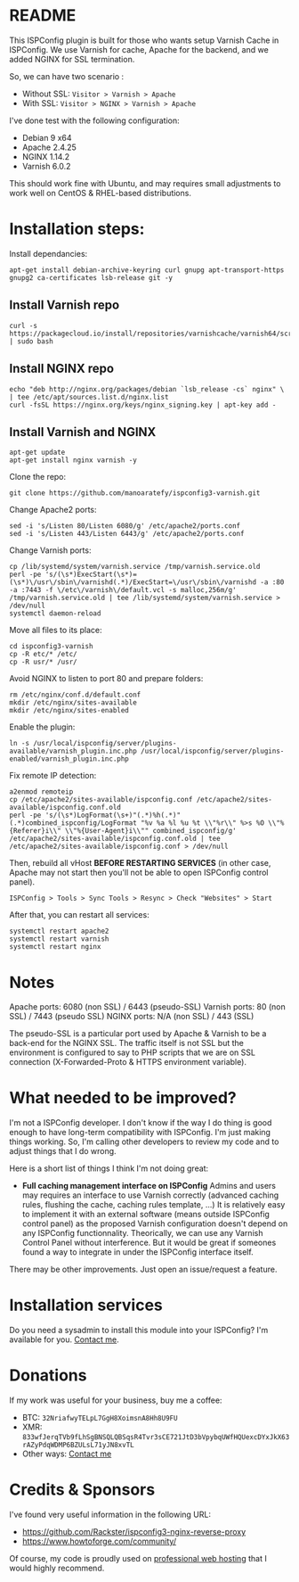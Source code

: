 # README
This ISPConfig plugin is built for those who wants setup Varnish Cache in ISPConfig. We use Varnish for cache, Apache for the backend, and we added NGINX for SSL termination.

So, we can have two scenario :

 - Without SSL: `Visitor > Varnish > Apache`
 - With SSL: `Visitor > NGINX > Varnish > Apache`

I've done test with the following configuration:
- Debian 9 x64
- Apache 2.4.25
- NGINX 1.14.2
- Varnish 6.0.2

This should work fine with Ubuntu, and may requires small adjustments to work well on CentOS & RHEL-based distributions.
# Installation steps:
Install dependancies:

    apt-get install debian-archive-keyring curl gnupg apt-transport-https gnupg2 ca-certificates lsb-release git -y

## Install Varnish repo

    curl -s https://packagecloud.io/install/repositories/varnishcache/varnish64/script.deb.sh | sudo bash
## Install NGINX repo

    echo "deb http://nginx.org/packages/debian `lsb_release -cs` nginx" \
    | tee /etc/apt/sources.list.d/nginx.list
    curl -fsSL https://nginx.org/keys/nginx_signing.key | apt-key add -
## Install Varnish and NGINX    

    apt-get update
    apt-get install nginx varnish -y

Clone the repo:

    git clone https://github.com/manoaratefy/ispconfig3-varnish.git

Change Apache2 ports:

    sed -i 's/Listen 80/Listen 6080/g' /etc/apache2/ports.conf
    sed -i 's/Listen 443/Listen 6443/g' /etc/apache2/ports.conf

Change Varnish ports:

    cp /lib/systemd/system/varnish.service /tmp/varnish.service.old
    perl -pe 's/(\s*)ExecStart(\s*)=(\s*)\/usr\/sbin\/varnishd(.*)/ExecStart=\/usr\/sbin\/varnishd -a :80 -a :7443 -f \/etc\/varnish\/default.vcl -s malloc,256m/g' /tmp/varnish.service.old | tee /lib/systemd/system/varnish.service > /dev/null
    systemctl daemon-reload

Move all files to its place:

    cd ispconfig3-varnish
    cp -R etc/* /etc/
    cp -R usr/* /usr/

Avoid NGINX to listen to port 80 and prepare folders:

    rm /etc/nginx/conf.d/default.conf
    mkdir /etc/nginx/sites-available
    mkdir /etc/nginx/sites-enabled

Enable the plugin:

    ln -s /usr/local/ispconfig/server/plugins-available/varnish_plugin.inc.php /usr/local/ispconfig/server/plugins-enabled/varnish_plugin.inc.php

Fix remote IP detection:

    a2enmod remoteip
    cp /etc/apache2/sites-available/ispconfig.conf /etc/apache2/sites-available/ispconfig.conf.old
    perl -pe 's/(\s*)LogFormat(\s+)"(.*)%h(.*)"(.*)combined_ispconfig/LogFormat "%v %a %l %u %t \\"%r\\" %>s %O \\"%{Referer}i\\" \\"%{User-Agent}i\\"" combined_ispconfig/g' /etc/apache2/sites-available/ispconfig.conf.old | tee /etc/apache2/sites-available/ispconfig.conf > /dev/null

Then, rebuild all vHost **BEFORE RESTARTING SERVICES** (in other case, Apache may not start then you'll not be able to open ISPConfig control panel).

    ISPConfig > Tools > Sync Tools > Resync > Check "Websites" > Start
After that, you can restart all services:

    systemctl restart apache2
    systemctl restart varnish
    systemctl restart nginx

# Notes

Apache ports: 6080 (non SSL) / 6443 (pseudo-SSL)
Varnish ports: 80 (non SSL) / 7443 (pseudo SSL)
NGINX ports: N/A (non SSL) / 443 (SSL)

The pseudo-SSL is a particular port used by Apache & Varnish to be a back-end for the NGINX SSL. The traffic itself is not SSL but the environment is configured to say to PHP scripts that we are on SSL connection (X-Forwarded-Proto & HTTPS environment variable).

# What needed to be improved?
I'm not a ISPConfig developer. I don't know if the way I do thing is good enough to have long-term compatibility with ISPConfig. I'm just making things working. So, I'm calling other developers to review my code and to adjust things that I do wrong.

Here is a short list of things I think I'm not doing great:

- **Full caching management interface on ISPConfig**
Admins and users may requires an interface to use Varnish correctly (advanced caching rules, flushing the cache, caching rules template, ...) It is relatively easy to implement it with an external software (means outside ISPConfig control panel) as the proposed Varnish configuration doesn't depend on any ISPConfig functionnality. Theorically, we can use any Varnish Control Panel without interference. But it would be great if someones found a way to integrate in under the ISPConfig interface itself.

There may be other improvements. Just open an issue/request a feature.

# Installation services
Do you need a sysadmin to install this module into your ISPConfig? I'm available for you. [Contact me](https://manoaratefy.hostibox.com/contact/).
# Donations
If my work was useful for your business, buy me a coffee:

- BTC: `32NriafwyTELpL7GgH8XoimsnA8Hh8U9FU`
- XMR: `833wfJerqTVb9fLhSgBNSQLQBSqsR4Tvr3sCE721JtD3bVpybqUWfHQUexcDYxJkX63rAZyPdqWDMP6BZULsL71yJN8xvTL`
- Other ways: [Contact me](https://manoaratefy.hostibox.com/contact/)

# Credits & Sponsors
I've found very useful information in the following URL:

 - https://github.com/Rackster/ispconfig3-nginx-reverse-proxy
 - https://www.howtoforge.com/community/

Of course, my code is proudly used on [professional web hosting](https://www.hostibox.com) that I would highly recommend.

